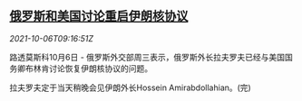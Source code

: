 <!--1633512663000-->
[俄罗斯和美国讨论重启伊朗核协议](https://cn.reuters.com/article/russia-us-iran-nuclear-1006-idCNKBS2GW0R7)
------

<div><i>2021-10-06T09:16:51Z</i></div><p>路透莫斯科10月6日 - 俄罗斯外交部周三表示，俄罗斯外长拉夫罗夫已经与美国国务卿布林肯讨论恢复伊朗核协议的问题。</p><p>拉夫罗夫定于当天稍晚会见伊朗外长Hossein Amirabdollahian。(完)</p>
